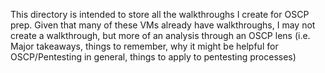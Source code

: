 This directory is intended to store all the walkthroughs I create for OSCP prep.  Given that many of these VMs already have walkthroughs, I may not create a walkthrough, but more of an analysis through an OSCP lens (i.e. Major takeaways, things to remember, why it might be helpful for OSCP/Pentesting in general, things to apply to pentesting processes)
